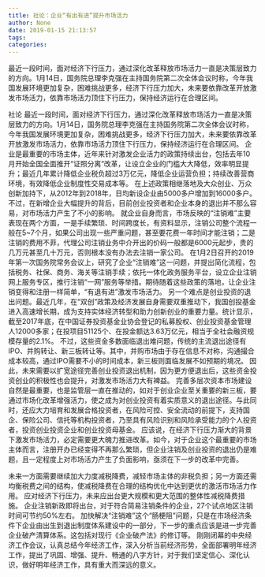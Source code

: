 ```yaml
---
title: 社论：企业“有出有进”提升市场活力
author: None
date: 2019-01-15 21:13:57
tags: 
categories: 
---
```

最近一段时间，面对经济下行压力，通过深化改革释放市场活力一直是决策层致力的方向。1月14日，国务院总理李克强在主持国务院第二次全体会议时称，今年我国发展环境更加复杂，困难挑战更多，经济下行压力加大，未来要依靠改革开放激发市场活力，依靠市场活力顶住下行压力，保持经济运行在合理区间。
<!-- more -->
社论
最近一段时间，面对经济下行压力，通过深化改革释放市场活力一直是决策层致力的方向。1月14日，国务院总理李克强在主持国务院第二次全体会议时称，今年我国发展环境更加复杂，困难挑战更多，经济下行压力加大，未来要依靠改革开放激发市场活力，依靠市场活力顶住下行压力，保持经济运行在合理区间。
企业是最重要的市场主体，近年来针对激发企业活力的政策持续出台，包括去年10月开始全国全面推开“证照分离”改革，让设立企业的门槛大大降低，效率明显提升；最近几年累计降低企业税负超过3万亿元，降低企业运营负担；持续改善营商环境，有效降低企业制度性交易成本等。
在上述政策相继落地及大众创业、万众创新加持下，从2012年到2018年，日均新设企业由5000多户增加到16000多户。不过，在新增企业大幅提升的背后，目前创业投资者和企业本身的退出并不那么容易，对市场活力产生了不小的影响。
就企业自身而言，市场反映的“注销难”主要表现在两个方面，一是手续繁琐、时间跨度长，有资料显示，注销公司整个流程一般在5~7个月，如果公司出现一些严重问题，甚至要花费一年时间才能注销；二是注销的费用不菲，代理公司注销业务中介开出的价码一般都是6000元起步，贵的几万元甚至几十万元，否则根本没有办法去注销一家公司。
在1月2日召开的2019年第一次国务院常务会议上，研究了企业“注销难”这一问题，并提出简化流程，包括税务、社保、商务、海关等注销手续；依托一体化政务服务平台，设立企业注销网上服务专区，推行注销“一网”服务等举措。期待随着这些政策的落地，让企业注销变得和注册一样简单，“有退有进”激发市场活力。
另一个难点是创业投资的退出问题。最近几年，在“双创”政策及经济发展自身需要双重推动下，我国创投基金进入高速增长期，成为支持实体经济转型和助力创新创业的重要力量。统计显示，截至2017年底，在中国证券投资基金业协会登记的私募股权、创业投资基金管理人12000多家；在投项目51125个、在投金额达3.63万亿元，相当于全社会融资规模存量的2.1%。
不过，这些资金多数面临退出难问题，传统的主流退出途径有IPO、并购转让、新三板转让等。其中，并购市场由于存在信息不对称，沟通撮合成本较高，通过IPO需要不小的时间成本，新三板则面临发展不如预期的境况。
因此，未来需要以扩宽途径完善创业投资退出机制，因为更方便退出后，这些资金投资创业的积极性也会提升，对激发市场活力大有裨益。
完善多层次资本市场建设自然是最重要，也是监管层一直在推动的，如对于创业企业至关重要的新三板，要通过市场化改革增强活力，使之成为对创业投资有着实质意义的退出途径。与此同时，还应大力培育和发展合格投资者，在风险可控、安全流动的前提下，支持国企、保险公司、信托等机构投资者，乃至具有风险识别和风险承受能力的个人投资者，投资创业投资企业和创业投资母基金。
应该说，在经济下行压力渐大的背景下激发市场活力，必定需要更大魄力推进改革。如今，对于企业这个最重要的市场主体而言，注册开办已经变得不再那么繁琐，但企业注销及创业投资的退出仍是难题，且一定程度上对市场活力产生了负面影响，亟须在下一步的改革中完善。
 
 
未来一方面需要继续加大力度减税降费，减轻市场主体的非税负担；另一方面还需均衡税费之间的结构，使减税降费在合理的结构优化中达到更优的激活市场活力作用。
应对经济下行压力，未来应出台更大规模和更大范围的整体性减税降费措施。
企业注销新政即将出台，对于符合简易注销条件的企业，27个试点地区注销时间可节约50%左右。
加快解决“注销难”这个“肠梗阻”问题，只是在市场经济条件下企业由出生到退出制度体系建设中的一部分，下一步的重点应该是进一步完善企业破产清算体系。这包括对现行《企业破产法》的修订等。
刚刚闭幕的中央经济工作会议，认真总结今年经济工作，深入分析当前经济形势，全面部署明年经济工作，提出了巩固、增强、提升、畅通的八字方针，对于我们坚定信心、深化认识，做好明年经济工作，具有重大而深远的意义。
